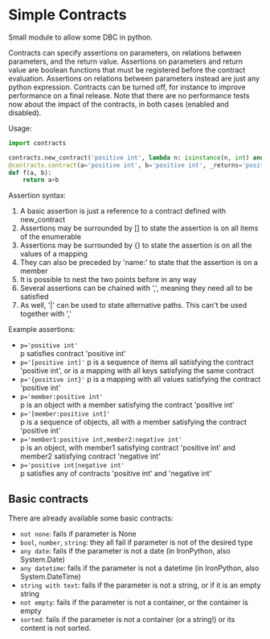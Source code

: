 # Simple Contracts

Small module to allow some DBC in python.

Contracts can specify assertions on parameters, on relations between parameters, and the return value.
Assertions on parameters and return value are boolean functions that must be registered before the contract evaluation.
Assertions on relations between parameters instead are just any python expression.
Contracts can be turned off, for instance to improve performance on a final release. Note that there are no performance
tests now about the impact of the contracts, in both cases (enabled and disabled).

Usage:

````python
import contracts

contracts.new_contract('positive int', lambda n: isinstance(n, int) and n>0)
@contracts.contract(a='positive int', b='positive int', _returns='positive int', _constraint='a<b')
def f(a, b):
    return a+b
````

Assertion syntax:
  1. A basic assertion is just a reference to a contract defined with new_contract
  2. Assertions may be surrounded by [] to state the assertion is on all items of the enumerable
  3. Assertions may be surrounded by {} to state the assertion is on all the values of a mapping
  3. They can also be preceded by 'name:' to state that the assertion is on a member
  4. It is possible to nest the two points before in any way
  5. Several assertions can be chained with ',', meaning they need all to be satisfied
  6. As well, '|' can be used to state alternative paths. This can't be used together with ','

Example assertions:
  - `p='positive int'`  
    p  satisfies contract 'positive int'
  - `p='[positive int]'`
    p is a sequence of items all satisfying the contract 'positive int', or is a mapping with all keys satisfying the
    same contract
  - `p='{positive int}'`
    p is a mapping with all values satisfying the contract 'positive int'
  - `p='member:positive int'`  
    p is an object with a member satisfying the contract 'positive int'
  - `p='[member:positive int]'`  
    p is a sequence of objects, all with a member satisfying the contract 'positive int'
  - `p='member1:positive int,member2:negative int'`  
    p is an object, with member1 satisfying contract 'positive int' and member2 satisfying
    contract 'negative int'
  - `p='positive int|negative int'`  
    p satisfies any of contracts 'positive int' and 'negative int'

## Basic contracts
There are already available some basic contracts:
  - `not none`: fails if parameter is None
  - `bool`, `number`, `string`: they all fail if parameter is not of the desired type
  - `any date`: fails if the parameter is not a date (in IronPython, also System.Date)
  - `any datetime`: fails if the parameter is not a datetime (in IronPython, also System.DateTime)
  - `string with text`: fails if the parameter is not a string, or if it is an empty string
  - `not empty`: fails if the parameter is not a container, or the container is empty
  - `sorted`: fails if the parameter is not a container (or a string!) or its content is not sorted.
